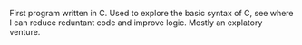 First program written in C. Used to explore the basic syntax of C, see where I can reduce reduntant code and improve logic. Mostly an explatory venture.